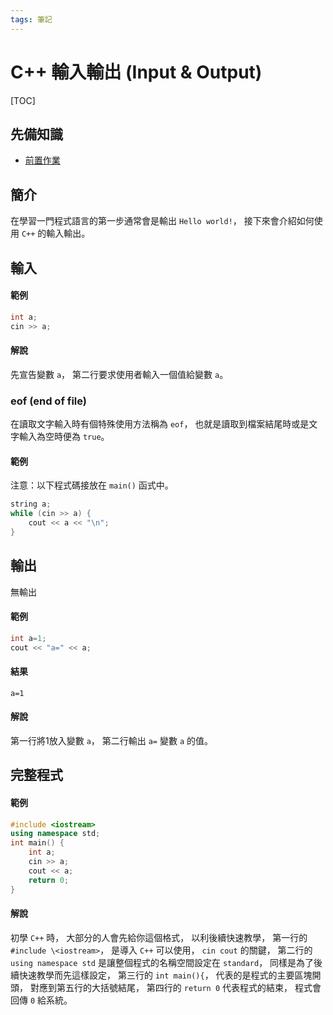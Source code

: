 ```yaml
---
tags: 筆記
---
```


# C++ 輸入輸出 (Input & Output)

[TOC]

## 先備知識

- [前置作業](前置作業.md)

## 簡介

在學習一門程式語言的第一步通常會是輸出 `Hello world!`，
接下來會介紹如何使用 `C++` 的輸入輸出。

## 輸入

#### 範例

```cpp
int a;
cin >> a;
```

#### 解說

先宣告變數 `a`，
第二行要求使用者輸入一個值給變數 `a`。

### eof (end of file)

在讀取文字輸入時有個特殊使用方法稱為 `eof`，
也就是讀取到檔案結尾時或是文字輸入為空時便為 `true`。

#### 範例

注意：以下程式碼接放在 `main()` 函式中。

```cpp
string a;
while (cin >> a) {
    cout << a << "\n";
}
```


## 輸出

無輸出

#### 範例

```cpp
int a=1;
cout << "a=" << a;
```

#### 結果

```
a=1
```

#### 解說

第一行將1放入變數 `a`，
第二行輸出 `a=` 變數 `a` 的值。

## 完整程式

#### 範例

```cpp
#include <iostream>
using namespace std;
int main() {
    int a;
    cin >> a;
    cout << a;
    return 0;
}
```

#### 解說

初學 `C++` 時，
大部分的人會先給你這個格式，
以利後續快速教學，
第一行的 `#include \<iostream>`，
是導入 `C++` 可以使用，
`cin cout` 的關鍵，
第二行的 `using namespace std` 是讓整個程式的名稱空間設定在 `standard`，
同樣是為了後續快速教學而先這樣設定，
第三行的 `int main(){`，
代表的是程式的主要區塊開頭，
對應到第五行的大括號結尾，
第四行的 `return 0` 代表程式的結束，
程式會回傳 `0` 給系統。